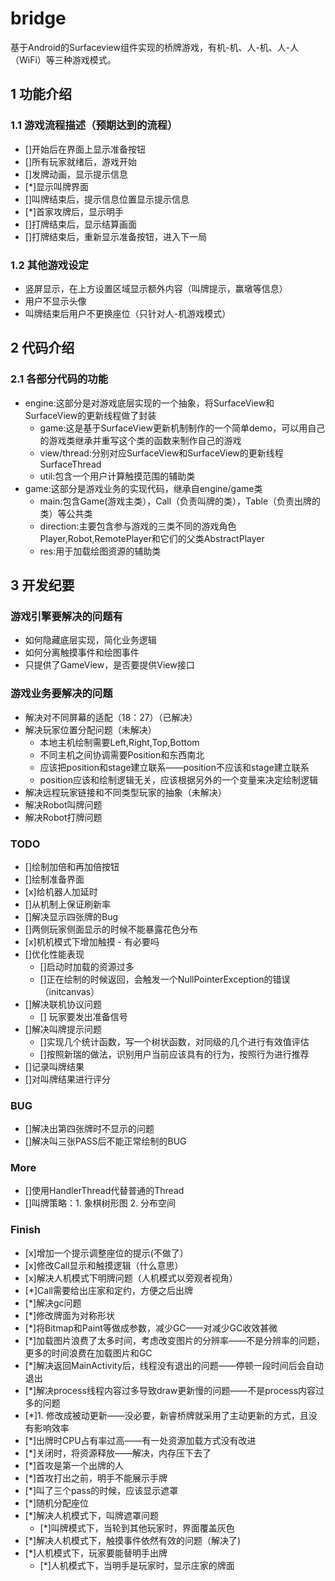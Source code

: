 # bridge
基于Android的Surfaceview组件实现的桥牌游戏，有机-机、人-机、人-人（WiFi）等三种游戏模式。

## 1 功能介绍

### 1.1 游戏流程描述（预期达到的流程）
- []开始后在界面上显示准备按钮
- []所有玩家就绪后，游戏开始
- []发牌动画，显示提示信息
- [*]显示叫牌界面
- []叫牌结束后，提示信息位置显示提示信息
- [*]首家攻牌后，显示明手
- []打牌结束后，显示结算画面
- []打牌结束后，重新显示准备按钮，进入下一局

### 1.2 其他游戏设定
- 竖屏显示，在上方设置区域显示额外内容（叫牌提示，赢墩等信息）
- 用户不显示头像
- 叫牌结束后用户不更换座位（只针对人-机游戏模式）

## 2 代码介绍
### 2.1 各部分代码的功能
- engine:这部分是对游戏底层实现的一个抽象，将SurfaceView和SurfaceView的更新线程做了封装
  - game:这是基于SurfaceView更新机制制作的一个简单demo，可以用自己的游戏类继承并重写这个类的函数来制作自己的游戏
  - view/thread:分别对应SurfaceView和SurfaceView的更新线程SurfaceThread
  - util:包含一个用户计算触摸范围的辅助类
- game:这部分是游戏业务的实现代码，继承自engine/game类
  - main:包含Game(游戏主类），Call（负责叫牌的类），Table（负责出牌的类）等公共类
  - direction:主要包含参与游戏的三类不同的游戏角色Player,Robot,RemotePlayer和它们的父类AbstractPlayer
  - res:用于加载绘图资源的辅助类

## 3 开发纪要
### 游戏引擎要解决的问题有
- 如何隐藏底层实现，简化业务逻辑
- 如何分离触摸事件和绘图事件
- 只提供了GameView，是否要提供View接口

### 游戏业务要解决的问题
- 解决对不同屏幕的适配（18：27）（已解决）
- 解决玩家位置分配问题（未解决）
  - 本地主机绘制需要Left,Right,Top,Bottom
  - 不同主机之间协调需要Position和东西南北
  - 应该把position和stage建立联系——position不应该和stage建立联系
  - position应该和绘制逻辑无关，应该根据另外的一个变量来决定绘制逻辑
- 解决远程玩家链接和不同类型玩家的抽象（未解决）
- 解决Robot叫牌问题
- 解决Robot打牌问题

### TODO
- []绘制加倍和再加倍按钮
- []绘制准备界面
- [x]给机器人加延时
- []从机制上保证刷新率
- []解决显示四张牌的Bug
- []两侧玩家侧面显示的时候不能暴露花色分布
- [x]机机模式下增加触摸 - 有必要吗
- []优化性能表现
  - []启动时加载的资源过多
  - []正在绘制的时候返回，会触发一个NullPointerException的错误（initcanvas）
- []解决联机协议问题
  - [] 玩家要发出准备信号
- []解决叫牌提示问题
  - []实现几个统计函数，写一个树状函数，对同级的几个进行有效值评估
  - []按照新瑞的做法，识别用户当前应该具有的行为，按照行为进行推荐
- []记录叫牌结果
- []对叫牌结果进行评分

### BUG
- []解决出第四张牌时不显示的问题
- []解决叫三张PASS后不能正常绘制的BUG

### More
- []使用HandlerThread代替普通的Thread
- []叫牌策略：1. 象棋树形图 2. 分布空间

### Finish
- [x]增加一个提示调整座位的提示(不做了）
- [x]修改Call显示和触摸逻辑（什么意思）
- [x]解决人机模式下明牌问题（人机模式以旁观者视角）
- [*]Call需要给出庄家和定约，方便之后出牌
- [*]解决gc问题
- [*]修改牌面为对称形状
- [*]将Bitmap和Paint等做成参数，减少GC——对减少GC收效甚微
- [*]加载图片浪费了太多时间，考虑改变图片的分辨率——不是分辨率的问题，更多的时间浪费在加载图片和GC
- [*]解决返回MainActivity后，线程没有退出的问题——停顿一段时间后会自动退出
- [*]解决process线程内容过多导致draw更新慢的问题——不是process内容过多的问题
- [*]1. 修改成被动更新——没必要，新睿桥牌就采用了主动更新的方式，且没有影响效率
- [*]出牌时CPU占有率过高——有一处资源加载方式没有改进
- [*]关闭时，将资源释放——解决，内存压下去了
- [*]首攻是第一个出牌的人
- [*]首攻打出之前，明手不能展示手牌
- [*]叫了三个pass的时候，应该显示遮罩
- [*]随机分配座位
- [*]解决人机模式下，叫牌遮罩问题
  - [*]叫牌模式下，当轮到其他玩家时，界面覆盖灰色
- [*]解决人机模式下，触摸事件依然有效的问题（解决了)
- [*]人机模式下，玩家要能替明手出牌
  - [*]人机模式下，当明手是玩家时，显示庄家的牌面
